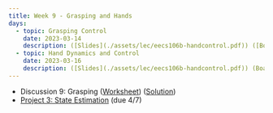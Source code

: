 ```yaml
---
title: Week 9 - Grasping and Hands
days:
  - topic: Grasping Control
    date: 2023-03-14
    description: ([Slides](./assets/lec/eecs106b-handcontrol.pdf)) ([Boardwork](./assets/lec/boardwork_pi.pdf)) (Video) 
  - topic: Hand Dynamics and Control
    date: 2023-03-16
    description: ([Slides](./assets/lec/eecs106b-handcontrol.pdf)) (Boardwork) (Video) 
---
```


- Discussion 9: Grasping ([Worksheet](./assets/disc/Discussion_9_Grasping.pdf)) ([Solution](./assets/disc/Discussion_9_Grasping_Solns.pdf))
- [Project 3: State Estimation](./assets/proj/proj3.pdf) (due 4/7)

<a id="Week10"></a>
